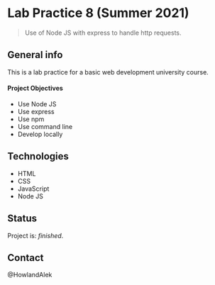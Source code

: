 # Lab Practice 8 (Summer 2021)

> Use of Node JS with express to handle http requests.

## General info

This is a lab practice for a basic web development university course.

#### Project Objectives

- Use Node JS
- Use express
- Use npm 
- Use command line
- Develop locally

## Technologies

- HTML
- CSS
- JavaScript
- Node JS

## Status

Project is: _finished_.

## Contact

@HowlandAlek

